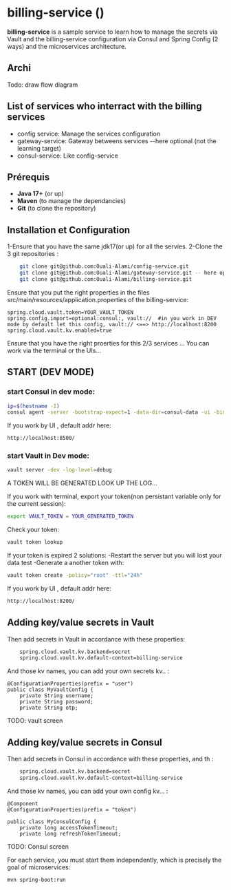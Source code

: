 # billing-service ()


**billing-service** is a sample service to learn how to manage the secrets via Vault and the billing-service configuration via Consul and Spring Config (2 ways) and the microservices architecture.

## Archi
  Todo: draw flow diagram
## List of services who interract with the billing services 

- config service:  Manage the services configuration
- gateway-service: Gateway betweens services --here optional (not the learning target)
- consul-service: Like config-service 


## Prérequis

- **Java 17+** (or up)
- **Maven** (to manage the dependancies)
- **Git** (to clone the repository)


## Installation et Configuration

1-Ensure that you have the same jdk17(or up) for all the servies.
2-Clone the 3 git repositories :

```bash
    git clone git@github.com:Ouali-Alami/config-service.git
    git clone git@github.com:Ouali-Alami/gateway-service.git -- here optional (not the learning target)
    git clone git@github.com:Ouali-Alami/billing-service.git
```

Ensure that you put the right properties in the files src/main/resources/application.properties of the billing-service:

```properties
spring.cloud.vault.token=YOUR_VAULT_TOKEN 
spring.config.import=optional:consul:, vault://  #in you work in DEV mode by default let this config, vault:// <==> http://localhost:8200  
spring.cloud.vault.kv.enabled=true

```

Ensure that you have the right proerties for this 2/3 services ...
You can work via the terminal or the UIs...

## START  (DEV MODE)

### start Consul in dev mode:
```bash
ip=$(hostname -I)
consul agent -server -bootstrap-expect=1 -data-dir=consul-data -ui -bind="$ip"
```
If you work by UI , default addr here:
```bash
http://localhost:8500/
```
### start Vault in Dev mode:
```bash
vault server -dev -log-level=debug
```
A TOKEN WILL BE GENERATED LOOK UP THE LOG...

If you work with terminal, export your token(non persistant variable only for the current session):
```bash
export VAULT_TOKEN = YOUR_GENERATED_TOKEN
```
Check your token:
```bash
vault token lookup
```

If your token is expired 2 solutions:
-Restart the server but you will lost your data test
-Generate a another token with:
```bash
vault token create -policy="root" -ttl="24h"
```
If you work by UI , default addr here:
```bash
http://localhost:8200/
```
## Adding key/value secrets in Vault 
Then add secrets in Vault in accordance with these properties:
```bash
    spring.cloud.vault.kv.backend=secret
    spring.cloud.vault.kv.default-context=billing-service
```
And those kv names, you can add your own secrets kv.. :
```code
@ConfigurationProperties(prefix = "user")
public class MyVaultConfig {
    private String username;
    private String password;
    private String otp;
```
TODO:  vault screen 

## Adding key/value secrets in Consul 
Then add secrets in Consul in accordance with these properties, and th :
```bash
    spring.cloud.vault.kv.backend=secret
    spring.cloud.vault.kv.default-context=billing-service
```
And those kv names, you can add your own config kv... :
```code
@Component
@ConfigurationProperties(prefix = "token")

public class MyConsulConfig {
    private long accessTokenTimeout;
    private long refreshTokenTimeout;
```
TODO:  Consul screen 

For each service, you must start them independently, which is precisely the goal of microservices:
```bash
mvn spring-boot:run
```







